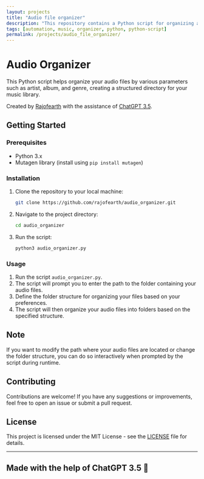 ```yaml
---
layout: projects
title: "Audio file organizer"
description: "This repository contains a Python script for organizing audio files by various parameters such as artist, album, and genre, creating a structured directory for your music library."
tags: [automation, music, organizer, python, python-script]
permalink: /projects/audio_file_organizer/
---
```


# Audio Organizer

This Python script helps organize your audio files by various parameters such as artist, album, and genre, creating a structured directory for your music library.

Created by [Rajofearth](https://github.com/rajofearth) with the assistance of [ChatGPT 3.5](https://openai.com/blog/chatgpt).

## Getting Started

### Prerequisites
- Python 3.x
- Mutagen library (install using `pip install mutagen`)

### Installation
1. Clone the repository to your local machine:
   ```bash
   git clone https://github.com/rajofearth/audio_organizer.git
   ```

2. Navigate to the project directory:
   ```bash
   cd audio_organizer
   ```

3. Run the script:
   ```bash
   python3 audio_organizer.py
   ```

### Usage
1. Run the script `audio_organizer.py`.
2. The script will prompt you to enter the path to the folder containing your audio files.
3. Define the folder structure for organizing your files based on your preferences.
4. The script will then organize your audio files into folders based on the specified structure.

## Note
If you want to modify the path where your audio files are located or change the folder structure, you can do so interactively when prompted by the script during runtime.

## Contributing
Contributions are welcome! If you have any suggestions or improvements, feel free to open an issue or submit a pull request.

## License
This project is licensed under the MIT License - see the [LICENSE](LICENSE) file for details.

---
Made with the help of ChatGPT 3.5 🤖
---
